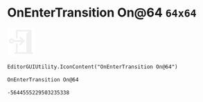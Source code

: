 # OnEnterTransition On@64 `64x64`
<img src="/img/OnEnterTransition%20On@64.png" width=64 height=64>

``` CSharp
EditorGUIUtility.IconContent("OnEnterTransition On@64")
```
```
OnEnterTransition On@64
```
```
-5644555229503235338
```
